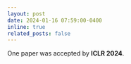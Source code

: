 ```yaml
---
layout: post
date: 2024-01-16 07:59:00-0400
inline: true
related_posts: false
---
```


One paper was accepted by **ICLR 2024**.
